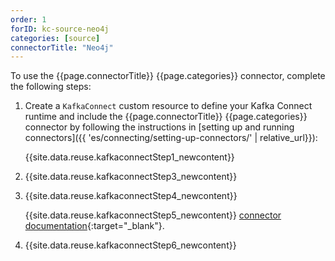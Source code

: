 ```yaml
---
order: 1
forID: kc-source-neo4j
categories: [source]
connectorTitle: "Neo4j"
---
```


To use the {{page.connectorTitle}} {{page.categories}} connector, complete the following steps:

1. Create a `KafkaConnect` custom resource to define your Kafka Connect runtime and include the {{page.connectorTitle}} {{page.categories}} connector by following the instructions in [setting up and running connectors]({{ 'es/connecting/setting-up-connectors/' | relative_url}}):

   {{site.data.reuse.kafkaconnectStep1_newcontent}}

2. {{site.data.reuse.kafkaconnectStep3_newcontent}}  

3. {{site.data.reuse.kafkaconnectStep4_newcontent}}
   
   {{site.data.reuse.kafkaconnectStep5_newcontent}} [connector documentation](https://github.com/neo4j-contrib/neo4j-streams/?tab=readme-ov-file#documentation){:target="_blank"}.    
    
4. {{site.data.reuse.kafkaconnectStep6_newcontent}}
